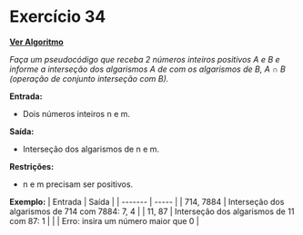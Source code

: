 # Exercício 34

[**Ver Algoritmo**](Algoritmo34.md)

*Faça um pseudocódigo que receba 2 números inteiros positivos A e B e informe a interseção dos algarismos A de com os algarismos de B, A ∩ B (operação de conjunto interseção com B).*

**Entrada:**
- Dois números inteiros n e m.

**Saída:**
- Interseção dos algarismos de n e m.

**Restrições:**
- n e m precisam ser positivos.

**Exemplo:**
| Entrada | Saída |
| ------- | ----- |
| 714, 7884 | Interseção dos algarismos de 714 com 7884: 7, 4 |
| 11, 87 | Interseção dos algarismos de 11 com 87: 1 |
|  | Erro: insira um número maior que 0 |
